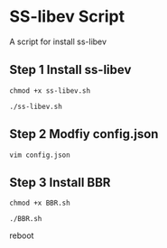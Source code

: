 # SS-libev Script
A script for install ss-libev

## Step 1 Install ss-libev
```chmod +x ss-libev.sh```

```./ss-libev.sh```

## Step 2 Modfiy config.json

```vim config.json```

## Step 3 Install BBR

```chmod +x BBR.sh```

```./BBR.sh```

reboot 
